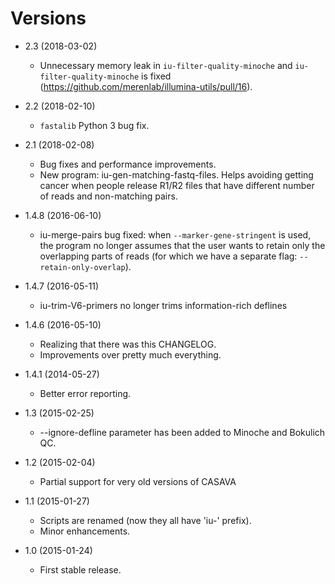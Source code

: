 Versions
========

* 2.3 (2018-03-02)
    * Unnecessary memory leak in `iu-filter-quality-minoche` and `iu-filter-quality-minoche` is fixed (https://github.com/merenlab/illumina-utils/pull/16).

* 2.2 (2018-02-10)
  	* `fastalib` Python 3 bug fix.

* 2.1 (2018-02-08)
  	* Bug fixes and performance improvements.
	* New program: iu-gen-matching-fastq-files. Helps avoiding getting cancer when people release R1/R2 files that have different number of reads and non-matching pairs.

* 1.4.8 (2016-06-10)
	* iu-merge-pairs bug fixed: when `--marker-gene-stringent` is used, the program no longer assumes that the user wants to retain only the overlapping parts of reads (for which we have a separate flag: `--retain-only-overlap`).

* 1.4.7 (2016-05-11)
	* iu-trim-V6-primers no longer trims information-rich deflines

* 1.4.6 (2016-05-10)
	* Realizing that there was this CHANGELOG.
	* Improvements over pretty much everything.

* 1.4.1 (2014-05-27)
    * Better error reporting.

* 1.3 (2015-02-25)
    * --ignore-defline parameter has been added to Minoche and Bokulich QC.

* 1.2 (2015-02-04)
    * Partial support for very old versions of CASAVA

* 1.1 (2015-01-27)
    * Scripts are renamed (now they all have 'iu-' prefix).
    * Minor enhancements.

* 1.0 (2015-01-24)
    * First stable release.
